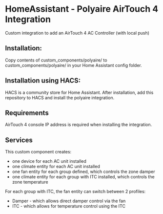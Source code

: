 # HomeAssistant - Polyaire AirTouch 4 Integration

Custom integration to add an AirTouch 4 AC Controller (with local push)

## Installation:

Copy contents of custom_components/polyaire/ to custom_components/polyaire/ in your Home Assistant config folder.

## Installation using HACS:

HACS is a community store for Home Assistant. After installation, add this repository to HACS and install the polyaire integration.


## Requirements

AirTouch 4 console IP address is required when installing the integration.

## Services

This custom component creates:
* one device for each AC unit installed
* one climate entity for each AC unit installed
* one fan entity for each group defined, which controls the zone damper
* one climate entity for each group with ITC installed, which controls the zone temperature

For each group with ITC, the fan entity can switch between 2 profiles:
* Damper - which allows direct damper control via the fan
* ITC - which allows for temperature control using the ITC

